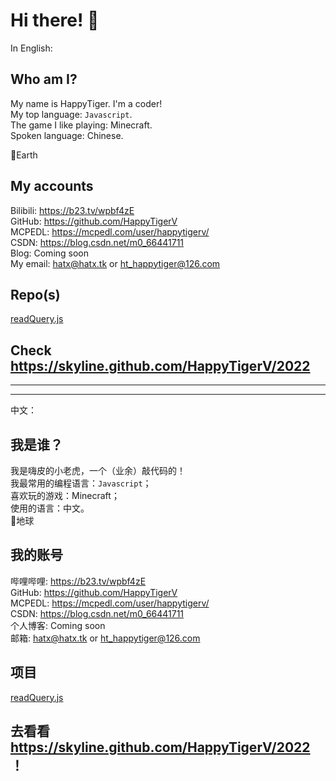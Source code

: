 # Hi there! 👋
In English:
## Who am I?
My name is HappyTiger. I'm a coder!  
My top language: `Javascript`.  
The game I like playing: Minecraft.  
Spoken language: Chinese.  
  
📍Earth

## My accounts
Bilibili: https://b23.tv/wpbf4zE  
GitHub: https://github.com/HappyTigerV  
MCPEDL: https://mcpedl.com/user/happytigerv/  
CSDN: https://blog.csdn.net/m0_66441711  
Blog: Coming soon  
My email: hatx@hatx.tk or ht_happytiger@126.com

## Repo(s)
[readQuery.js](https://github.com/HappyTigerV/readQuery.js)

## Check https://skyline.github.com/HappyTigerV/2022
* * *
* * *
中文：
## 我是谁？
我是嗨皮的小老虎，一个（业余）敲代码的！  
我最常用的编程语言：`Javascript`；  
喜欢玩的游戏：Minecraft；  
使用的语言：中文。  
📍地球

## 我的账号
哔哩哔哩: https://b23.tv/wpbf4zE  
GitHub: https://github.com/HappyTigerV  
MCPEDL: https://mcpedl.com/user/happytigerv/  
CSDN: https://blog.csdn.net/m0_66441711  
个人博客: Coming soon  
邮箱: hatx@hatx.tk or ht_happytiger@126.com

## 项目
[readQuery.js](https://github.com/HappyTigerV/readQuery.js)

## 去看看 https://skyline.github.com/HappyTigerV/2022 ！
